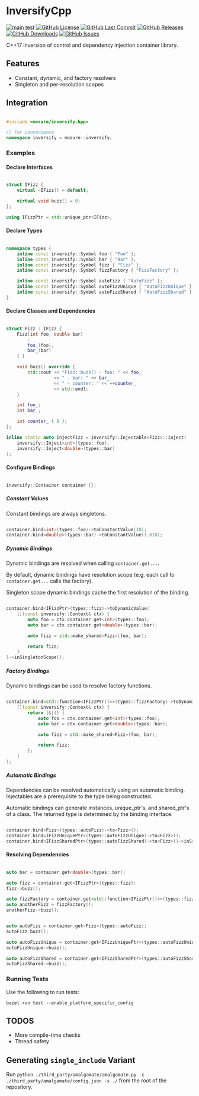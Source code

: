 # InversifyCpp

[![main test](https://github.com/mosure/inversifycpp/workflows/Test/badge.svg)](https://github.com/Mosure/InversifyCpp/actions?query=workflow%3ATest)
[![GitHub License](https://img.shields.io/github/license/mosure/inversifycpp)](https://raw.githubusercontent.com/mosure/inversifycpp/main/LICENSE)
[![GitHub Last Commit](https://img.shields.io/github/last-commit/mosure/inversifycpp)](https://github.com/mosure/inversifycpp)
[![GitHub Releases](https://img.shields.io/github/v/release/mosure/inversifycpp?include_prereleases&sort=semver)](https://github.com/mosure/inversifycpp/releases)
[![GitHub Downloads](https://img.shields.io/github/downloads/mosure/inversifycpp/total)](https://github.com/mosure/inversifycpp/releases)
[![GitHub Issues](https://img.shields.io/github/issues/mosure/inversifycpp)](https://github.com/mosure/inversifycpp/issues)

C++17 inversion of control and dependency injection container library.

## Features
  - Constant, dynamic, and factory resolvers
  - Singleton and per-resolution scopes

## Integration

```cpp

#include <mosure/inversify.hpp>

// for convenience
namespace inversify = mosure::inversify;

```

### Examples

#### Declare Interfaces

```cpp

struct IFizz {
    virtual ~IFizz() = default;

    virtual void buzz() = 0;
};

using IFizzPtr = std::unique_ptr<IFizz>;

```

#### Declare Types

```cpp

namespace types {
    inline const inversify::Symbol foo { "Foo" };
    inline const inversify::Symbol bar { "Bar" };
    inline const inversify::Symbol fizz { "Fizz" };
    inline const inversify::Symbol fizzFactory { "FizzFactory" };

    inline const inversify::Symbol autoFizz { "AutoFizz" };
    inline const inversify::Symbol autoFizzUnique { "AutoFizzUnique" };
    inline const inversify::Symbol autoFizzShared { "AutoFizzShared" };
}

```

#### Declare Classes and Dependencies

```cpp

struct Fizz : IFizz {
    Fizz(int foo, double bar)
        :
        foo_(foo),
        bar_(bar)
    { }

    void buzz() override {
        std::cout << "Fizz::buzz() - foo: " << foo_
                  << " - bar: " << bar_
                  << " - counter: " << ++counter_
                  << std::endl;
    }

    int foo_;
    int bar_;

    int counter_ { 0 };
};

inline static auto injectFizz = inversify::Injectable<Fizz>::inject(
    inversify::Inject<int>(types::foo),
    inversify::Inject<double>(types::bar)
);

```

#### Configure Bindings

```cpp

inversify::Container container {};

```

##### Constant Values

Constant bindings are always singletons.

```cpp

container.bind<int>(types::foo)->toConstantValue(10);
container.bind<double>(types::bar)->toConstantValue(1.618);

```

##### Dynamic Bindings

Dynamic bindings are resolved when calling `container.get...`.

By default, dynamic bindings have resolution scope (e.g. each call to `container.get...` calls the factory).

Singleton scope dynamic bindings cache the first resolution of the binding.

```cpp

container.bind<IFizzPtr>(types::fizz)->toDynamicValue(
    [](const inversify::Context& ctx) {
        auto foo = ctx.container.get<int>(types::foo);
        auto bar = ctx.container.get<double>(types::bar);

        auto fizz = std::make_shared<Fizz>(foo, bar);

        return fizz;
    }
)->inSingletonScope();

```

##### Factory Bindings

Dynamic bindings can be used to resolve factory functions.

```cpp

container.bind<std::function<IFizzPtr()>>(types::fizzFactory)->toDynamicValue(
    [](const inversify::Context& ctx) {
        return [&]() {
            auto foo = ctx.container.get<int>(types::foo);
            auto bar = ctx.container.get<double>(types::bar);

            auto fizz = std::make_shared<Fizz>(foo, bar);

            return fizz;
        };
    }
);

```

##### Automatic Bindings

Dependencies can be resolved automatically using an automatic binding. Injectables are a prerequisite to the type being constructed.

Automatic bindings can generate instances, unique_ptr's, and shared_ptr's of a class. The returned type is determined by the binding interface.

```cpp

container.bind<Fizz>(types::autoFizz)->to<Fizz>();
container.bind<IFizzUniquePtr>(types::autoFizzUnique)->to<Fizz>();
container.bind<IFizzSharedPtr>(types::autoFizzShared)->to<Fizz>()->inSingletonScope();

```

#### Resolving Dependencies

```cpp

auto bar = container.get<double>(types::bar);

auto fizz = container.get<IFizzPtr>(types::fizz);
fizz->buzz();

auto fizzFactory = container.get<std::function<IFizzPtr()>>(types::fizzFactory);
auto anotherFizz = fizzFactory();
anotherFizz->buzz();


auto autoFizz = container.get<Fizz>(types::autoFizz);
autoFizz.buzz();

auto autoFizzUnique = container.get<IFizzUniquePtr>(types::autoFizzUnique);
autoFizzUnique->buzz();

auto autoFizzShared = container.get<IFizzSharedPtr>(types::autoFizzShared);
autoFizzShared->buzz();

```

### Running Tests

Use the following to run tests:

`bazel run test --enable_platform_specific_config`

## TODOS
  - More compile-time checks
  - Thread safety

## Generating `single_include` Variant

Run `python ./third_party/amalgamate/amalgamate.py -c ./third_party/amalgamate/config.json -s ./` from the root of the repository.
